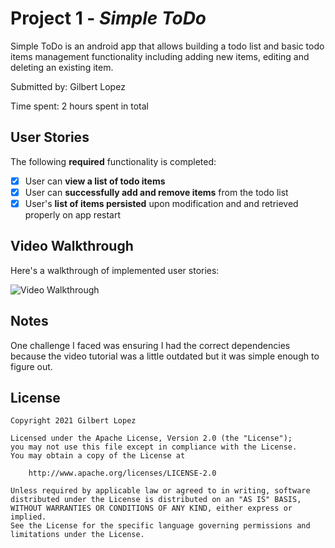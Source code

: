 # Project 1 - *Simple ToDo*

Simple ToDo is an android app that allows building a todo list and basic todo items management functionality including adding new items, editing and deleting an existing item.

Submitted by: Gilbert Lopez

Time spent: 2 hours spent in total

## User Stories

The following **required** functionality is completed:

* [x] User can **view a list of todo items**
* [x] User can **successfully add and remove items** from the todo list
* [x] User's **list of items persisted** upon modification and and retrieved properly on app restart

## Video Walkthrough

Here's a walkthrough of implemented user stories:

<img src='//imgur.com/a/Q5vxEKo' title='Video Walkthrough' width='' alt='Video Walkthrough' />

## Notes

One challenge I faced was ensuring I had the correct dependencies because the video tutorial was a little outdated but it was simple enough to figure out.

## License

    Copyright 2021 Gilbert Lopez

    Licensed under the Apache License, Version 2.0 (the "License");
    you may not use this file except in compliance with the License.
    You may obtain a copy of the License at

        http://www.apache.org/licenses/LICENSE-2.0

    Unless required by applicable law or agreed to in writing, software
    distributed under the License is distributed on an "AS IS" BASIS,
    WITHOUT WARRANTIES OR CONDITIONS OF ANY KIND, either express or implied.
    See the License for the specific language governing permissions and
    limitations under the License.
